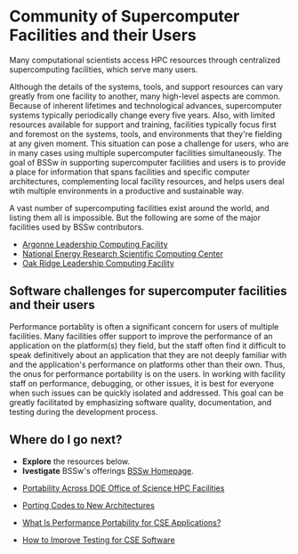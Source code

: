 # Community of Supercomputer Facilities and their Users

Many computational scientists access HPC resources through centralized supercomputing facilities, which serve many users.

Although the details of the systems, tools, and support resources can vary greatly from one facility to another, many high-level aspects  are common.  Because of inherent lifetimes and technological advances, supercomputer systems typically periodically change every five years.  Also, with limited resources available for support and training, facilities typically focus first and foremost on the systems, tools, and environments that they're fielding at any given moment. This situation can pose a challenge for users, who are in many cases using multiple supercomputer facilities simultaneously. The goal of BSSw in supporting supercomputer facilities and users is to provide a place for information that spans facilities and specific computer architectures, complementing local facility resources, and helps users deal wtih multiple environments in a productive and sustainable way.

A vast number of supercomputing facilities exist around the world, and listing them all is impossible. But the following are some of the major facilities used by BSSw contributors.
<!---
       These could point to the facility pages proper, or to a BSSw "sub-community" page that makes more specific connections between that facility and BSSw content
--->
- [Argonne Leadership Computing Facility](http://www.alcf.anl.gov/)
- [National Energy Research Scientific Computing Center](http://www.nersc.gov/)
- [Oak Ridge Leadership Computing Facility](https://www.olcf.ornl.gov/)

## Software challenges for supercomputer facilities and their users

Performance portablity is often a significant concern for users of multiple facilities. Many facilities offer support to improve the performance of an application on the platform(s) they field, but the staff often find it difficult to speak definitively about an application that they are not deeply familiar with and the application's performance on platforms other than their own. Thus, the onus for performance portability is on the users. In  working with facility staff on performance, debugging, or other issues, it is best for everyone when such issues can be quickly isolated and addressed.  This goal can be greatly facilitated by emphasizing software quality, documentation, and testing during the development process.

## Where do I go next?
- **Explore** the resources below.
- **Ivestigate**  BSSw's offerings [BSSw Homepage](../Homepage.md).

<!--
Featured resources for the Community of Supercomputer Facilities and their Users
Edit this list to change resources that appear on the front-end site.
-->

* [Portability Across DOE Office of Science HPC Facilities](../../CuratedContent/PortabilityAcrossDOEOfficeOfScienceHPCFacilities.md)

* [Porting Codes to New Architectures](../../Articles/Blog/2018-11-messer-porting.md)

* [What Is Performance Portability for CSE Applications?](../../CuratedContent/WhatIsPerfPortabilityForCseApps.md)

* [How to Improve Testing for CSE Software](../../CuratedContent/HowToImproveTestingForCseSw.md)

<!---
Publish: yes
--->
